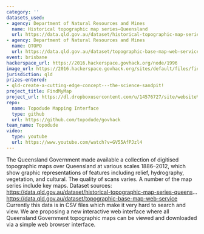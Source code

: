 ```yaml
---
category: ''
datasets_used:
- agency: Department of Natural Resources and Mines
  name: Historical topographic map series—Queensland
  url: https://data.qld.gov.au/dataset/historical-topographic-map-series-queensland
- agency: Department of Natural Resources and Mines
  name: QTOPO
  url: https://data.qld.gov.au/dataset/topographic-base-map-web-service
event: brisbane
hackerspace_url: https://2016.hackerspace.govhack.org/node/1996
image_url: https://2016.hackerspace.govhack.org/sites/default/files/field/image/Topodude.png
jurisdiction: qld
prizes-entered:
- qld-create-a-cutting-edge-concept---the-science-sandpit!
project_title: FindMyMap
project_url: https://dl.dropboxusercontent.com/u/14576727/site/website%20code/index.html
repo:
  name: Topodude Mapping Interface
  type: github
  url: https://github.com/topodude/govhack
team_name: Topodude
video:
  type: youtube
  url: https://www.youtube.com/watch?v=GV55AfPJzl4
---
```


The Queensland Government made available a collection of digitised topographic maps over Queensland at various scales 1886–2012, which show graphic representations of features including relief, hydrography, vegetation, and cultural. The quality of scans varies. A number of the map series include key maps.
Dataset sources:
https://data.qld.gov.au/dataset/historical-topographic-map-series-queens...
https://data.qld.gov.au/dataset/topographic-base-map-web-service
Currently this data is in CSV files which make it very hard to search and view. We are proposing a new interactive web interface where all Queensland Government topographic maps can be viewed and downloaded via a simple web browser interface.